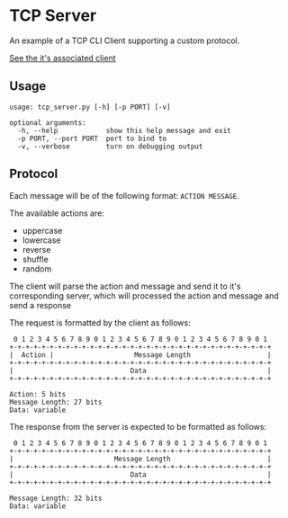 # TCP Server

An example of a TCP CLI Client supporting a custom protocol.

[See the it's associated client](https://github.com/sambadstubner/tcp_client)

## Usage
```
usage: tcp_server.py [-h] [-p PORT] [-v]

optional arguments:
  -h, --help            show this help message and exit
  -p PORT, --port PORT  port to bind to
  -v, --verbose         turn on debugging output
```

## Protocol
Each message will be of the following format: ```ACTION MESSAGE```.

The available actions are:
- uppercase
- lowercase
- reverse
- shuffle
- random

The client will parse the action and message and send it to it's corresponding server, which will processed the action and message and send a response

The request is formatted by the client as follows:
``` 0                   1                   2                   3
 0 1 2 3 4 5 6 7 8 9 0 1 2 3 4 5 6 7 8 9 0 1 2 3 4 5 6 7 8 9 0 1
+-+-+-+-+-+-+-+-+-+-+-+-+-+-+-+-+-+-+-+-+-+-+-+-+-+-+-+-+-+-+-+-+
|  Action |                    Message Length                   |
+-+-+-+-+-+-+-+-+-+-+-+-+-+-+-+-+-+-+-+-+-+-+-+-+-+-+-+-+-+-+-+-+
|                             Data                              |
+-+-+-+-+-+-+-+-+-+-+-+-+-+-+-+-+-+-+-+-+-+-+-+-+-+-+-+-+-+-+-+-+

Action: 5 bits
Message Length: 27 bits
Data: variable
```

The response from the server is expected to be formatted as follows:
``` 0                   1                   2                   3
 0 1 2 3 4 5 6 7 8 9 0 1 2 3 4 5 6 7 8 9 0 1 2 3 4 5 6 7 8 9 0 1
+-+-+-+-+-+-+-+-+-+-+-+-+-+-+-+-+-+-+-+-+-+-+-+-+-+-+-+-+-+-+-+-+
|                         Message Length                        |
+-+-+-+-+-+-+-+-+-+-+-+-+-+-+-+-+-+-+-+-+-+-+-+-+-+-+-+-+-+-+-+-+
|                             Data                              |
+-+-+-+-+-+-+-+-+-+-+-+-+-+-+-+-+-+-+-+-+-+-+-+-+-+-+-+-+-+-+-+-+

Message Length: 32 bits
Data: variable
```
